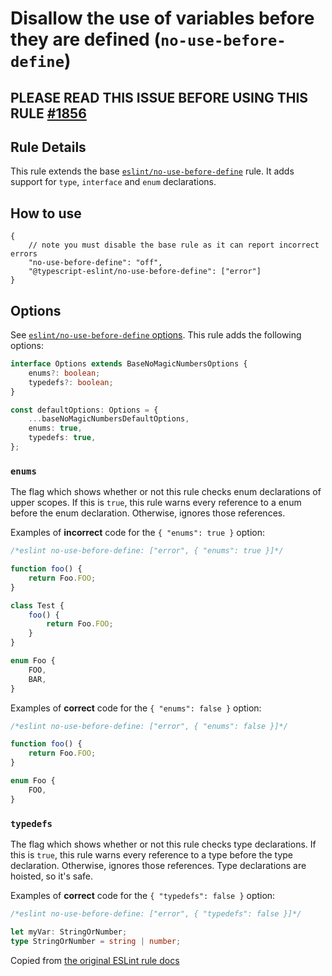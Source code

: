 # Disallow the use of variables before they are defined (`no-use-before-define`)

## PLEASE READ THIS ISSUE BEFORE USING THIS RULE [#1856](https://github.com/typescript-eslint/typescript-eslint/issues/1856)

## Rule Details

This rule extends the base [`eslint/no-use-before-define`](https://eslint.org/docs/rules/no-use-before-define) rule.
It adds support for `type`, `interface` and `enum` declarations.

## How to use

```jsonc
{
    // note you must disable the base rule as it can report incorrect errors
    "no-use-before-define": "off",
    "@typescript-eslint/no-use-before-define": ["error"]
}
```

## Options

See [`eslint/no-use-before-define` options](https://eslint.org/docs/rules/no-use-before-define#options).
This rule adds the following options:

```ts
interface Options extends BaseNoMagicNumbersOptions {
    enums?: boolean;
    typedefs?: boolean;
}

const defaultOptions: Options = {
    ...baseNoMagicNumbersDefaultOptions,
    enums: true,
    typedefs: true,
};
```

### `enums`

The flag which shows whether or not this rule checks enum declarations of upper scopes.
If this is `true`, this rule warns every reference to a enum before the enum declaration.
Otherwise, ignores those references.

Examples of **incorrect** code for the `{ "enums": true }` option:

```ts
/*eslint no-use-before-define: ["error", { "enums": true }]*/

function foo() {
    return Foo.FOO;
}

class Test {
    foo() {
        return Foo.FOO;
    }
}

enum Foo {
    FOO,
    BAR,
}
```

Examples of **correct** code for the `{ "enums": false }` option:

```ts
/*eslint no-use-before-define: ["error", { "enums": false }]*/

function foo() {
    return Foo.FOO;
}

enum Foo {
    FOO,
}
```

### `typedefs`

The flag which shows whether or not this rule checks type declarations.
If this is `true`, this rule warns every reference to a type before the type declaration.
Otherwise, ignores those references.
Type declarations are hoisted, so it's safe.

Examples of **correct** code for the `{ "typedefs": false }` option:

```ts
/*eslint no-use-before-define: ["error", { "typedefs": false }]*/

let myVar: StringOrNumber;
type StringOrNumber = string | number;
```

Copied from [the original ESLint rule docs](https://github.com/eslint/eslint/blob/a113cd3/docs/rules/no-use-before-define.md)
